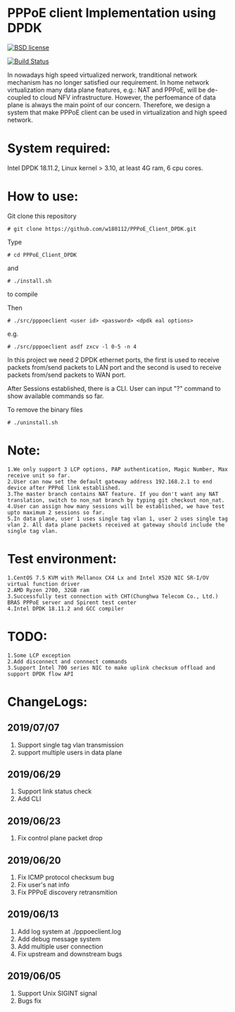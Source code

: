PPPoE client Implementation using DPDK
======================================

[![BSD license](https://img.shields.io/badge/License-BSD-blue.svg)](https://opensource.org/licenses/BSD-3-Clause)

[![Build Status](https://travis-ci.org/w180112/PPPoE_Client_DPDK.svg?branch=master)](https://travis-ci.org/w180112/PPPoE_Client_DPDK)

In nowadays high speed virtualized nerwork, tranditional network mechanism has no longer satisfied our requirement. In home network virtualization many data plane features, e.g.: NAT and PPPoE, will be de-coupled to cloud NFV infrastructure. However, the perfoemance of data plane is always the main point of our concern. Therefore, we design a system that make PPPoE client can be used in virtualization and high speed network.

System required:
================

Intel DPDK 18.11.2, Linux kernel > 3.10, at least 4G ram, 6 cpu cores.

How to use:
===========

Git clone this repository

	# git clone https://github.com/w180112/PPPoE_Client_DPDK.git

Type

	# cd PPPoE_Client_DPDK

and

	# ./install.sh

to compile

Then

	# ./src/pppoeclient <user id> <password> <dpdk eal options>

e.g.

	# ./src/pppoeclient asdf zxcv -l 0-5 -n 4

In this project we need 2 DPDK ethernet ports, the first is used to receive packets from/send packets to LAN port and the second is used to receive packets from/send packets to WAN port.

After Sessions established, there is a CLI. User can input "?" command to show available commands so far.

To remove the binary files

	# ./uninstall.sh

Note: 
=====
	1.We only support 3 LCP options, PAP authentication, Magic Number, Max receive unit so far.
	2.User can now set the default gateway address 192.168.2.1 to end device after PPPoE link established.
	3.The master branch contains NAT feature. If you don't want any NAT translation, switch to non_nat branch by typing git checkout non_nat.
	4.User can assign how many sessions will be established, we have test upto maximum 2 sessions so far.
	5.In data plane, user 1 uses single tag vlan 1, user 2 uses single tag vlan 2. All data plane packets received at gateway should include the single tag vlan.

Test environment: 
=================

	1.CentOS 7.5 KVM with Mellanox CX4 Lx and Intel X520 NIC SR-I/OV virtual function driver
	2.AMD Ryzen 2700, 32GB ram
	3.Successfully test connection with CHT(Chunghwa Telecom Co., Ltd.) BRAS PPPoE server and Spirent test center
	4.Intel DPDK 18.11.2 and GCC compiler

TODO: 
=====

	1.Some LCP exception
	2.Add disconnect and connnect commands
	3.Support Intel 700 series NIC to make uplink checksum offload and support DPDK flow API

ChangeLogs:
===========

2019/07/07
----------

1. Support single tag vlan transmission
2. support multiple users in data plane

2019/06/29
----------

1. Support link status check
2. Add CLI

2019/06/23
----------

1. Fix control plane packet drop

2019/06/20
----------

1. Fix ICMP protocol checksum bug
2. Fix user's nat info 
3. Fix PPPoE discovery retransmition

2019/06/13
----------

1. Add log system at ./pppoeclient.log
2. Add debug message system
3. Add multiple user connection
4. Fix upstream and downstream bugs

2019/06/05
----------

1. Support Unix SIGINT signal
2. Bugs fix

